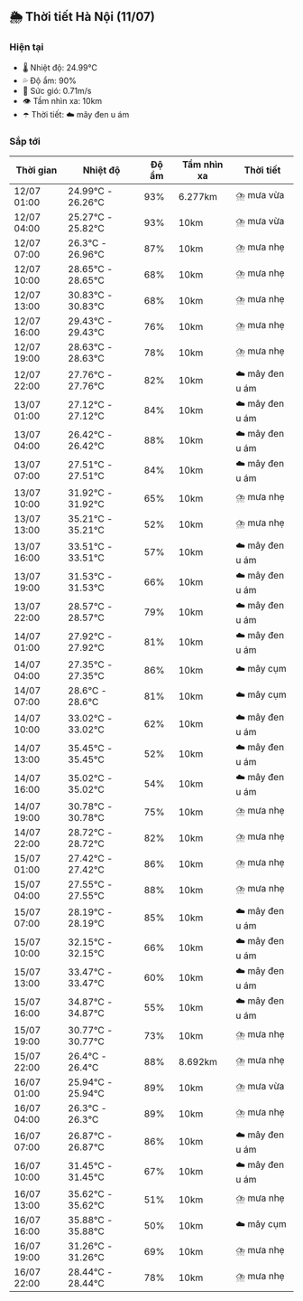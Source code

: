 ## 🌦️ Thời tiết Hà Nội (11/07)

### Hiện tại

- 🌡️ Nhiệt độ: 24.99℃
- 💦 Độ ẩm: 90%
- 💨 Sức gió: 0.71m/s
- 👁️ Tầm nhìn xa: 10km
- ☂️ Thời tiết: ☁️ mây đen u ám

### Sắp tới

| Thời gian | Nhiệt độ | Độ ẩm | Tầm nhìn xa | Thời tiết |
| --- | --- | --- | --- | --- |
| 12/07 01:00 | 24.99℃ - 26.26℃ | 93% | 6.277km | ⛈️ mưa vừa |
| 12/07 04:00 | 25.27℃ - 25.82℃ | 93% | 10km | ⛈️ mưa vừa |
| 12/07 07:00 | 26.3℃ - 26.96℃ | 87% | 10km | ⛈️ mưa nhẹ |
| 12/07 10:00 | 28.65℃ - 28.65℃ | 68% | 10km | ⛈️ mưa nhẹ |
| 12/07 13:00 | 30.83℃ - 30.83℃ | 68% | 10km | ⛈️ mưa nhẹ |
| 12/07 16:00 | 29.43℃ - 29.43℃ | 76% | 10km | ⛈️ mưa nhẹ |
| 12/07 19:00 | 28.63℃ - 28.63℃ | 78% | 10km | ⛈️ mưa nhẹ |
| 12/07 22:00 | 27.76℃ - 27.76℃ | 82% | 10km | ☁️ mây đen u ám |
| 13/07 01:00 | 27.12℃ - 27.12℃ | 84% | 10km | ☁️ mây đen u ám |
| 13/07 04:00 | 26.42℃ - 26.42℃ | 88% | 10km | ☁️ mây đen u ám |
| 13/07 07:00 | 27.51℃ - 27.51℃ | 84% | 10km | ☁️ mây đen u ám |
| 13/07 10:00 | 31.92℃ - 31.92℃ | 65% | 10km | ⛈️ mưa nhẹ |
| 13/07 13:00 | 35.21℃ - 35.21℃ | 52% | 10km | ⛈️ mưa nhẹ |
| 13/07 16:00 | 33.51℃ - 33.51℃ | 57% | 10km | ☁️ mây đen u ám |
| 13/07 19:00 | 31.53℃ - 31.53℃ | 66% | 10km | ☁️ mây đen u ám |
| 13/07 22:00 | 28.57℃ - 28.57℃ | 79% | 10km | ☁️ mây đen u ám |
| 14/07 01:00 | 27.92℃ - 27.92℃ | 81% | 10km | ☁️ mây đen u ám |
| 14/07 04:00 | 27.35℃ - 27.35℃ | 86% | 10km | ☁️ mây cụm |
| 14/07 07:00 | 28.6℃ - 28.6℃ | 81% | 10km | ☁️ mây cụm |
| 14/07 10:00 | 33.02℃ - 33.02℃ | 62% | 10km | ☁️ mây đen u ám |
| 14/07 13:00 | 35.45℃ - 35.45℃ | 52% | 10km | ☁️ mây đen u ám |
| 14/07 16:00 | 35.02℃ - 35.02℃ | 54% | 10km | ☁️ mây đen u ám |
| 14/07 19:00 | 30.78℃ - 30.78℃ | 75% | 10km | ⛈️ mưa nhẹ |
| 14/07 22:00 | 28.72℃ - 28.72℃ | 82% | 10km | ⛈️ mưa nhẹ |
| 15/07 01:00 | 27.42℃ - 27.42℃ | 86% | 10km | ⛈️ mưa nhẹ |
| 15/07 04:00 | 27.55℃ - 27.55℃ | 88% | 10km | ⛈️ mưa nhẹ |
| 15/07 07:00 | 28.19℃ - 28.19℃ | 85% | 10km | ☁️ mây đen u ám |
| 15/07 10:00 | 32.15℃ - 32.15℃ | 66% | 10km | ☁️ mây đen u ám |
| 15/07 13:00 | 33.47℃ - 33.47℃ | 60% | 10km | ☁️ mây đen u ám |
| 15/07 16:00 | 34.87℃ - 34.87℃ | 55% | 10km | ☁️ mây đen u ám |
| 15/07 19:00 | 30.77℃ - 30.77℃ | 73% | 10km | ⛈️ mưa nhẹ |
| 15/07 22:00 | 26.4℃ - 26.4℃ | 88% | 8.692km | ⛈️ mưa nhẹ |
| 16/07 01:00 | 25.94℃ - 25.94℃ | 89% | 10km | ⛈️ mưa vừa |
| 16/07 04:00 | 26.3℃ - 26.3℃ | 89% | 10km | ⛈️ mưa nhẹ |
| 16/07 07:00 | 26.87℃ - 26.87℃ | 86% | 10km | ☁️ mây đen u ám |
| 16/07 10:00 | 31.45℃ - 31.45℃ | 67% | 10km | ☁️ mây đen u ám |
| 16/07 13:00 | 35.62℃ - 35.62℃ | 51% | 10km | ⛈️ mưa nhẹ |
| 16/07 16:00 | 35.88℃ - 35.88℃ | 50% | 10km | ☁️ mây cụm |
| 16/07 19:00 | 31.26℃ - 31.26℃ | 69% | 10km | ⛈️ mưa nhẹ |
| 16/07 22:00 | 28.44℃ - 28.44℃ | 78% | 10km | ⛈️ mưa nhẹ |
